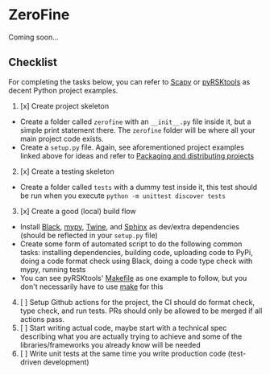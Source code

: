 # ZeroFine



Coming soon...


## Checklist

For completing the tasks below, you can refer to [Scapy](https://github.com/secdev/scapy) or [pyRSKtools](https://github.com/yusefkarim/RBR-pyRSKtools) as decent Python project examples.

1. [x] Create project skeleton
  - Create a folder called `zerofine` with an `__init__.py` file inside it, but a simple print statement there. The `zerofine` folder will be where all your main project code exists.
  - Create a `setup.py` file. Again, see aforementioned project examples linked above for ideas and refer to [Packaging and distributing projects](https://packaging.python.org/en/latest/guides/distributing-packages-using-setuptools/)
2. [x] Create a testing skeleton
  - Create a folder called `tests` with a dummy test inside it, this test should be run when you execute `python -m unittest discover tests`
3. [x] Create a good (local) build flow
  - Install [Black](https://black.readthedocs.io/en/stable/), [mypy](https://www.mypy-lang.org/), [Twine](https://twine.readthedocs.io/en/stable/index.html), and [Sphinx](https://www.sphinx-doc.org/en/master/) as dev/extra dependencies (should be reflected in your `setup.py` file)
  - Create some form of automated script to do the following common tasks: installing dependencies, building code, uploading code to PyPi, doing a code format check using Black, doing a code type check with mypy, running tests
  - You can see pyRSKtools' [Makefile](https://github.com/yusefkarim/RBR-pyRSKtools/blob/master/Makefile) as one example to follow, but you don't necessarily have to use [make](https://www.gnu.org/software/make/) for this
4. [ ] Setup Github actions for the project, the CI should do format check, type check, and run tests. PRs should only be allowed to be merged if all actions pass.
5. [ ] Start writing actual code, maybe start with a technical spec describing what you are actually trying to achieve and some of the libraries/frameworks you already know will be needed
6. [ ] Write unit tests at the same time you write production code (test-driven development)

